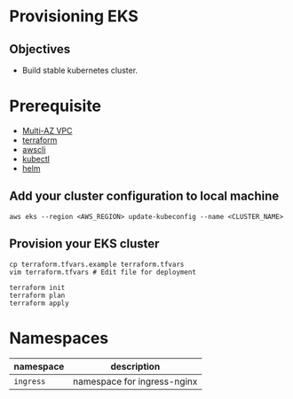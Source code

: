 # Provisioning EKS

## Objectives
- Build stable kubernetes cluster.

# Prerequisite
- [Multi-AZ VPC](../vpc)
- [terraform](https://www.terraform.io/)
- [awscli](https://aws.amazon.com/ko/cli/)
- [kubectl](https://kubernetes.io/docs/reference/kubectl/overview/)
- [helm](https://helm.sh/)

## Add your cluster configuration to local machine
```shell
aws eks --region <AWS_REGION> update-kubeconfig --name <CLUSTER_NAME>
```

## Provision your EKS cluster
```shell
cp terraform.tfvars.example terraform.tfvars
vim terraform.tfvars # Edit file for deployment

terraform init
terraform plan
terraform apply
```

# Namespaces
| namespace | description |
| --------- | ----------- |
| `ingress` | namespace for ingress-nginx |
